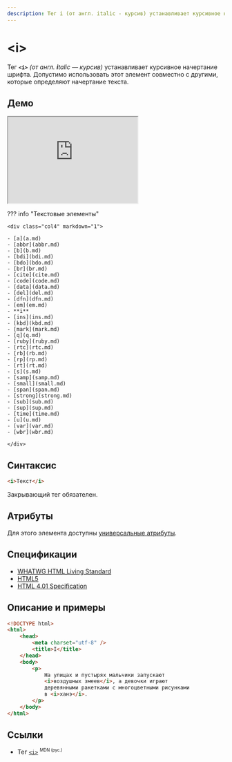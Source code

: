 ```yaml
---
description: Тег i (от англ. italic - курсив) устанавливает курсивное начертание шрифта
---
```


# &lt;i&gt;

Тег **`<i>`** _(от англ. **i**talic — курсив)_ устанавливает курсивное начертание шрифта. Допустимо использовать этот элемент совместно с другими, которые определяют начертание текста.

## Демо

<iframe class="interactive is-tabbed-shorter-height" height="200" src="https://interactive-examples.mdn.mozilla.net/pages/tabbed/i.html" title="MDN Web Docs Interactive Example" loading="lazy" data-readystate="complete"></iframe>

??? info "Текстовые элементы"

    <div class="col4" markdown="1">

    - [a](a.md)
    - [abbr](abbr.md)
    - [b](b.md)
    - [bdi](bdi.md)
    - [bdo](bdo.md)
    - [br](br.md)
    - [cite](cite.md)
    - [code](code.md)
    - [data](data.md)
    - [del](del.md)
    - [dfn](dfn.md)
    - [em](em.md)
    - **i**
    - [ins](ins.md)
    - [kbd](kbd.md)
    - [mark](mark.md)
    - [q](q.md)
    - [ruby](ruby.md)
    - [rtc](rtc.md)
    - [rb](rb.md)
    - [rp](rp.md)
    - [rt](rt.md)
    - [s](s.md)
    - [samp](samp.md)
    - [small](small.md)
    - [span](span.md)
    - [strong](strong.md)
    - [sub](sub.md)
    - [sup](sup.md)
    - [time](time.md)
    - [u](u.md)
    - [var](var.md)
    - [wbr](wbr.md)

    </div>

## Синтаксис

```html
<i>Текст</i>
```

Закрывающий тег обязателен.

## Атрибуты

Для этого элемента доступны [универсальные атрибуты](uni-attr.md).

## Спецификации

-   [WHATWG HTML Living Standard](https://html.spec.whatwg.org/multipage/semantics.html#the-i-element)
-   [HTML5](http://www.w3.org/TR/html5/text-level-semantics.html#the-i-element)
-   [HTML 4.01 Specification](http://www.w3.org/TR/html401/present/graphics.html#h-15.2.1)

## Описание и примеры

```html
<!DOCTYPE html>
<html>
    <head>
        <meta charset="utf-8" />
        <title>I</title>
    </head>
    <body>
        <p>
            На улицах и пустырях мальчики запускают
            <i>воздушных змеев</i>, а девочки играют
            деревянными ракетками с многоцветными рисунками
            в <i>ханэ</i>.
        </p>
    </body>
</html>
```

## Ссылки

-   Тег [`<i>`](https://developer.mozilla.org/ru/docs/Web/HTML/Element/i) <sup><small>MDN (рус.)</small></sup>
